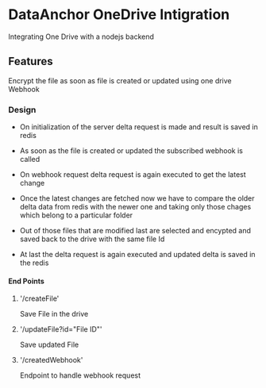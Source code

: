 # DataAnchor OneDrive Intigration 

Integrating One Drive with a nodejs backend 

## Features 

Encrypt the file as soon as file is created or updated using one drive Webhook

### Design 

- On initialization of the server delta request is made and result is saved in redis
- As soon as the file is created or updated the subscribed webhook is called 

- On webhook request delta request is again executed to get the latest change 

- Once the latest changes are fetched now we have to compare the older delta data from redis with the newer one and taking only those chages which belong to a particular folder

- Out of those files that are modified last are selected and encypted and saved back to the drive with the same file Id

- At last the delta request is again executed and updated delta is saved in the redis 

#### End Points 


1. '/createFile'

    Save File in the drive 


2. '/updateFile?id="File ID"'

    Save updated File


3. '/createdWebhook'


    Endpoint to handle webhook request
 



